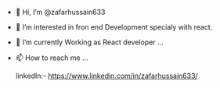 - 👋 Hi, I’m @zafarhussain633
- 👀 I’m interested in fron end Development specialy with react.
- 🌱 I’m currently  Working as React developer ...
- 📫 How to reach me ...

   linkedIn:-   https://www.linkedin.com/in/zafarhussain633/
   
<!---
zafarhussain633/zafarhussain633 is a ✨ special ✨ repository because its `README.md` (this file) appears on your GitHub profile.
You can click the Preview link to take a look at your changes.
--->

